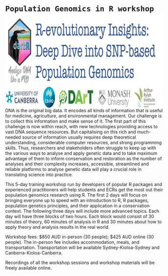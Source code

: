 
# `Population Genomics in R workshop` <a href="https://green-striped-gecko.github.io/dartR/"><img src='Pictures/logo_course.png' align="right" height="300" /></a>

DNA is the original big data. It encodes all kinds of information that
is useful for medicine, agriculture, and environmental management. Our
challenge is to collect this information and make sense of it. The first
part of this challenge is now within reach, with new technologies
providing access to vast DNA sequence resources. But capitalising on
this rich and much-needed source of information usually requires deep
theoretical understanding, considerable computer resources, and strong
programming skills. Thus, researchers and stakeholders often struggle to
keep up with the various ways to analyse and apply genetic data and to
take maximum advantage of them to inform conservation and restoration as
the number of analyses and their complexity increases, accessible,
streamlined and reliable platforms to analyse genetic data will play a
crucial role in translating science into practice.

This 5-day training workshop run by developers of popular R packages and
experienced practitioners will help students and ECRs get the most out
their population genomics research using R. The first 2 days will focus
on bringing everyone up to speed with an introduction to R, R packages,
population genetics principles, and their application in a conservation
context. The following three days will include more advanced topics.
Each day will have three blocks of two hours. Each block would consist
of 30 minutes of theory, 60 minutes of analysis in R and 30 minutes
about how to apply theory and analysis results in the real world.

Workshop fees: \$850 AUD in-person (30 people); \$425 AUD online (30
people). The in-person fee includes accommodation, meals, and
transportation. Transportation will be available Sydney-Kioloa-Sydney
and Canberra-Kioloa-Canberra.

Recordings of all the workshop sessions and workshop materials will be
freely available online.
